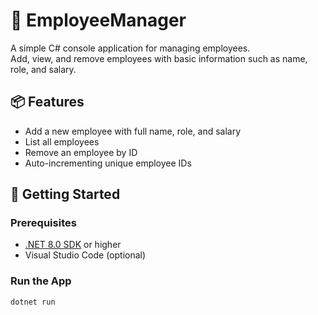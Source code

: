 # 👔 EmployeeManager

A simple C# console application for managing employees.  
Add, view, and remove employees with basic information such as name, role, and salary.

## 📦 Features

- Add a new employee with full name, role, and salary
- List all employees
- Remove an employee by ID
- Auto-incrementing unique employee IDs

## 🚀 Getting Started

### Prerequisites
- [.NET 8.0 SDK](https://dotnet.microsoft.com/download/dotnet/8.0) or higher
- Visual Studio Code (optional)

### Run the App

```bash
dotnet run
